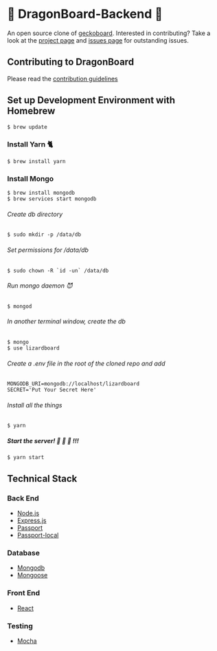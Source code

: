 # 🐉 DragonBoard-Backend 🐲

An open source clone of [geckoboard](https://www.geckoboard.com/). Interested in contributing? Take a look at the [project page](https://github.com/GuildCrafts/lizardboard/projects) and [issues page](https://github.com/GuildCrafts/lizardboard/issues) for outstanding issues.

## Contributing to DragonBoard

Please read the [contribution guidelines](https://github.com/GuildCrafts/lizardboard/blob/master/CONTRIBUTING.md)

## Set up Development Environment with Homebrew
```
$ brew update
```

### Install Yarn 🐈
```
$ brew install yarn
```
### Install Mongo
```
$ brew install mongodb
$ brew services start mongodb
```

###### Create db directory
```
$ sudo mkdir -p /data/db
```
###### Set permissions for /data/db
```
$ sudo chown -R `id -un` /data/db
```
###### Run mongo daemon 😈
```
$ mongod
```
###### In another terminal window, create the db
```
$ mongo
$ use lizardboard
```
###### Create a .env file in the root of the cloned repo and add
```
MONGODB_URI=mongodb://localhost/lizardboard
SECRET='Put Your Secret Here'
```
###### Install all the things
```
$ yarn
```
##### Start the server! 🎉 🎉 🎉 !!!
```
$ yarn start
```
## Technical Stack

### Back End
- [Node.js](https://nodejs.org/en/)
- [Express.js](http://expressjs.com/)
- [Passport](http://passportjs.org/docs)
- [Passport-local](https://www.npmjs.com/package/passport-local)

### Database
- [Mongodb](https://docs.mongodb.com/)
- [Mongoose](http://mongoosejs.com/docs/guide.html)

### Front End
- [React](https://facebook.github.io/react/)

### Testing
- [Mocha](https://mochajs.org/)
